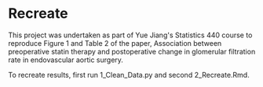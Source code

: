 # Recreate

This project was undertaken as part of Yue Jiang's Statistics 440 course to reproduce Figure 1 and Table 2 of the paper, Association between preoperative statin therapy and postoperative change in glomerular filtration rate in endovascular aortic surgery.

To recreate results, first run 1_Clean_Data.py and second 2_Recreate.Rmd.

